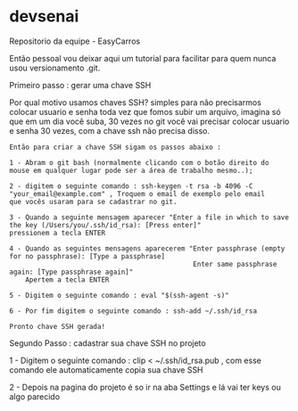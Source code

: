 # devsenai
Repositorio da equipe - EasyCarros


Então pessoal vou deixar aqui um tutorial para facilitar para quem nunca usou versionamento .git.

Primeiro passo : gerar uma chave SSH

  Por qual motivo usamos chaves SSH? 
    simples para não precisarmos colocar usuario e senha toda vez que fomos subir um arquivo, imagina só que em um dia você suba,
    30 vezes no git você vai precisar colocar usuario e senha 30 vezes, com a chave ssh não precisa disso.
    
    Então para criar a chave SSH sigam os passos abaixo :
    
    1 - Abram o git bash (normalmente clicando com o botão direito do mouse em qualquer lugar pode ser a área de trabalho mesmo..);
    
    2 - digitem o seguinte comando : ssh-keygen -t rsa -b 4096 -C "your_email@example.com" , Troquem o email de exemplo pelo email 
    que vocês usaram para se cadastrar no git.
    
    3 - Quando a seguinte mensagem aparecer "Enter a file in which to save the key (/Users/you/.ssh/id_rsa): [Press enter]"
    pressionem a tecla ENTER
    
    4 - Quando as seguintes mensagens aparecerem "Enter passphrase (empty for no passphrase): [Type a passphrase]
                                                  Enter same passphrase again: [Type passphrase again]"
        Apertem a tecla ENTER
        
    5 - Digitem o seguinte comando : eval "$(ssh-agent -s)"
    
    6 - Por fim digitem o seguinte comando : ssh-add ~/.ssh/id_rsa
    
    Pronto chave SSH gerada!
    

Segundo Passo : cadastrar sua chave SSH no projeto 

  1 - Digitem o seguinte comando : clip < ~/.ssh/id_rsa.pub , com esse comando ele automaticamente copia sua chave SSH
  
  2 - Depois na pagina do projeto é so ir na aba Settings e lá vai ter keys ou algo parecido 
